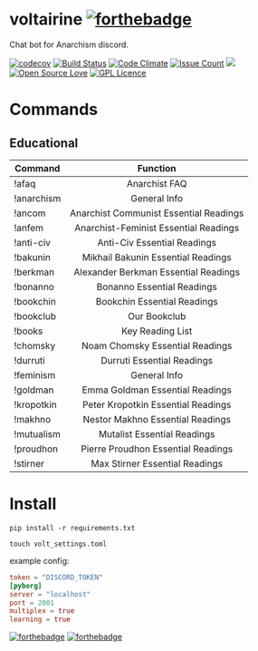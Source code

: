 # voltairine [![forthebadge](http://forthebadge.com/images/badges/gluten-free.svg)](http://forthebadge.com)

Chat bot for Anarchism discord. 

[![codecov](https://codecov.io/gh/gooseberrycollective/voltairine/branch/master/graph/badge.svg)](https://codecov.io/gh/gooseberrycollective/voltairine)
[![Build Status](https://travis-ci.org/gooseberrycollective/voltairine.svg?branch=master)](https://travis-ci.org/gooseberrycollective/voltairine)
[![Code Climate](https://codeclimate.com/github/gooseberrycollective/voltairine/badges/gpa.svg)](https://codeclimate.com/github/gooseberrycollective/voltairine)
[![Issue Count](https://codeclimate.com/github/gooseberrycollective/voltairine/badges/issue_count.svg)](https://codeclimate.com/github/gooseberrycollective/voltairine)
![](https://reposs.herokuapp.com/?path=gooseberrycollective/voltairine)
[![Open Source Love](https://badges.frapsoft.com/os/v1/open-source.svg?v=103)](https://github.com/ellerbrock/open-source-badges/)
[![GPL Licence](https://badges.frapsoft.com/os/gpl/gpl.svg?v=103)](https://opensource.org/licenses/GPL-3.0/)


# Commands

## Educational

| Command        | Function           |
| ------------- |:-------------:|
| !afaq         | Anarchist FAQ |
| !anarchism    | General Info      |
| !ancom        | Anarchist Communist Essential Readings      |
| !anfem        | Anarchist-Feminist Essential Readings      |
| !anti-civ     | Anti-Civ Essential Readings      |
| !bakunin      | Mikhail Bakunin Essential Readings      |
| !berkman      | Alexander Berkman Essential Readings       |
| !bonanno      | Bonanno Essential Readings      |
| !bookchin     | Bookchin Essential Readings      |
| !bookclub     | Our Bookclub      |
| !books        | Key Reading List      |
| !chomsky      | Noam Chomsky Essential Readings      |
| !durruti      | Durruti Essential Readings      |
| !feminism     | General Info      |
| !goldman      | Emma Goldman Essential Readings      |
| !kropotkin    | Peter Kropotkin Essential Readings      |
| !makhno       | Nestor Makhno Essential Readings      |
| !mutualism    | Mutalist Essential Readings      |
| !proudhon     | Pierre Proudhon Essential Readings      |
| !stirner      | Max Stirner Essential Readings      |

# Install

`pip install -r requirements.txt`

`touch volt_settings.toml`

example config:
```toml
token = "DISCORD_TOKEN"
[pyborg]
server = "localhost"
port = 2001
multiplex = true
learning = true
```

[![forthebadge](http://forthebadge.com/images/badges/built-with-resentment.svg)](http://forthebadge.com)
[![forthebadge](http://forthebadge.com/images/badges/made-with-python.svg)](http://forthebadge.com)
